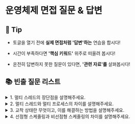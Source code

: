 # 운영체제 면접 질문 & 답변

## 🎁 Tip

- 토글을 열기 전에 **실제 면접처럼 '답변'하는** 연습을 합시다!

- 시간이 부족하다면 **'핵심 키워드'** 위주로 떠올려 봅시다! 

- 온전히 답변하지 못한 질문이 있다면, **'관련 자료'를** 살펴봅시다!


## 📚 빈출 질문 리스트

<details>
<summary>1. 멀티 스레드의 장단점을 설명해주세요.</summary>

### 👨🏻‍💻 **답변**
``` 
멀티 스레드를 통해 하나의 실행 흐름인 프로세스를 여러 개의 실행 흐름으로 만들 수 있습니다. 스레드는 자원을 공유하기 때문에, 프로세스의 처리 능력 향상과 자원의 소모가 줄어드는 것을 기대할 수 있다는 장점이 있습니다.  
하지만 하나의 스레드에 문제가 생길 경우 다른 스레드에도 영향을 끼쳐 프로세스에 문제가 생길 수 있다는 단점이 있습니다.
```
### 🎯 **핵심 키워드**
```
자원 공유, 프로세스
```
### 📔 **관련 자료**
- [운영체제 기술면접](https://imbf.github.io/interview/2020/11/26/NAVER-Interview-Preparation-1.html)
</details>

<details>
<summary>2. 멀티 스레드와 멀티 프로세스의 차이를 설명해주세요.</summary>

### 👨🏻‍💻 **답변**
``` 
멀티 스레드는 하나의 프로세스를 여러 실행 흐름으로 나누는 것이고, 멀티 프로세스는 둘 이상의 작업을 병렬적으로 처리하는 것으로, 이 두가지 기법 다 동시에 여러 작업을 수행한다는 공통점이 있습니다.  
하지만 멀티 프로세스는 독립적인 메모리 공간을 가지기 때문에 프로그램의 안전성이 있고 시스템의 규모를 쉽게 확장할 수 있는 데 반해 멀티스레드는 공유 자원으로 인해 안정성이 떨어진다는 점, 또 같은 이유로 멀티 프로세스는 컨텍스트 스위칭 비용이 많이 들고 멀티 스레드는 적게 든다는 차이가 있습니다.
```
### 🎯 **핵심 키워드**
```
병렬, 메모리 공유, 안정성의 차이, 컨텍스트 스위칭 비용
```
### 📔 **관련 자료**
- [멀티 스레드와 멀티 프로세스](https://inpa.tistory.com/entry/%F0%9F%91%A9%E2%80%8D%F0%9F%92%BB-multi-process-multi-thread)
</details>

<details>
<summary>3. 교착 상태란 무엇이고, 이를 해결하는 방법을 설명해주세요.</summary>

### 👨🏻‍💻 **답변**
``` 
두 개 이상의 프로세스가 서로가 가진 자원을 기다리며 중단된 상태로 데드락 이라고도 합니다.
교착 상태는 상호 배제, 점유와 대기, 비선점, 환형 대기의 4가지 조건을 만족할 때 발생합니다. 
이를 해결하기 위해서는 4가지 방법이 존재합니다. 애초에 자원을 할당할 때 교착 상태의 조건을 만족시키지 않게 함으로써 교착 상태를 방지하는 예방과, 교착상태가 발생할 가능성이 있는 자원 할당은 하지 않는 회피 방식, 그리고 교착상태가 발생 할 수 있도록 놔 두고 교착상태가 발생 할 경우 찾아내어 고치는 탐지 및 회복 방식이 있고, 현대 운영체제는 이러한 교착 상태가 드물게 일어나고 고치는 비용이 더 크다는 점에서 사용자가 직접 작업을 종료하는 방식을 채택했습니다.
```
### 🎯 **핵심 키워드**
```
예방, 회피, 탐지 및 회복, 사용자 종료
```
### 📔 **관련 자료**
- 
</details>

<details>
<summary>4. 선점형 스케줄링과 비선점형 스케줄링의 차이를 설명해주세요.</summary>

### 👨🏻‍💻 **답변**
``` 
선점형은 프로세스에 강제로 CPU 소유권을 할당할 수 있음을 말하고, 비선점형은 하나의 프로세스가 스스로 CPU 소유권을 포기하지 않으면 다른 프로세스는 CPU를 사용할 수 없음을 말합니다.
```
### 🎯 **핵심 키워드**
```
강제, 스스로 포기, CPU 소유권
```
### 📔 **관련 자료**
- [운영체제 기술면접](https://dev-coco.tistory.com/162#head5)
</details>